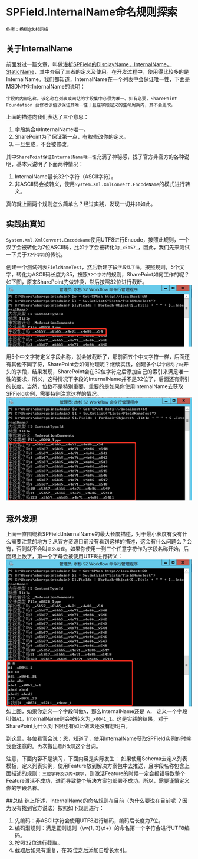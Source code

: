 # SPField.InternalName命名规则探索
    作者：杨柳@水杉网络

## 关于InternalName
前面发过一篇文章，叫做[浅析SPField的DisplayName，InternalName，StaticName](https://github.com/iiunknown/sharepoint.ramble.wechat/blob/master/20150429/README.md)，其中介绍了三者的定义及使用。在开发过程中，使用得比较多的是InternalName。我们都知道，InternalName在一个列表中会保证唯一性，下面是MSDN中对InternalName的说明：

    字段的内部名称。该名称在列表或网站的字段集中必须为唯一。如有必要，SharePoint Foundation 会修改该值以保证其唯一性；且在字段定义的生命周期内，其不会更改。


上面的描述向我们表达了三个意思：
1. 字段集合中InternalName唯一。
2. SharePoint为了保证第一点，有权修改你的定义。
3. 一旦生成，不会被修改。

其中`SharePoint保证InternalName唯一性`充满了神秘感，找了官方非官方的各种说明，基本只说明了下面两种情况：
1. InternalName最长32个字符（ASCII字符）。
2. 非ASCII码会被转义，使用`System.Xml.XmlConvert.EncodeName`的模式进行转义。

真的就上面两个规则怎么简单么？经过实践，发现一切并非如此。

## 实践出真知

`System.Xml.XmlConvert.EncodeName`使用UTF8进行Encode，按照此规则，一个汉字会被转化为7位ASCII码，比如`字`字会被转化为`_x5b57_`，因此，我们先来测试一下关于`32个字符`的传说。

创建一个测试列表`FieldNameTest`，然后新建字段`字段乱了吗`。按照规则，5个汉字，转化为ASCII码长度为35，按照`32个字符`的规则，SharePoint如何工作的呢？如下图，原来SharePoint先做转换，然后按照32位进行截断。
![](imgs/20150722.002.png)

用5个中文字符定义字段名称，就会被截断了，那前面五个中文字符一样，后面还有其他不同字符，SharePoint会如何处理呢？继续实践，创建多个以`字段乱了吗`开头的字段，结果发现，SharePoint会在32位字符之后添加自己的索引来满足唯一性的要求，所以，这种情况下字段的InternalName并不是32位了，后面还有索引的长度。当然，位数不是特别重要，重要的是如果你使用InternalName去获取SPField实例，需要特别注意这样的情况。
![](imgs/20150722.003.png)

## 意外发现
上面一直围绕着SPField.InternalName的最大长度描述，对于最小长度有没有什么需要注意的地方？从官方资源目前没有看到这样的描述，这会有什么问题么？会有，否则就不会叫`意外发现`。如果你使用一到三个任意字符作为字段名称开始，后面跟上数字，第一个字母会被使用UTF8进行转义：
![](imgs/20150722.004.png)
如上图，如果你定义一个字段叫做`A`，那么InternalName还是`
A`， 定义一个字段叫做`A1`，InternalName则会被转义为`_x0041_1`。这是实践的结果，对于SharePoint为什么对下限也有如此做法还没有想明白。

到这里，各位看官会说：恩，知道了，使用InternalName获取SPField实例的时候我会注意的。再次搬出`意外发现`这个台词。

注意，下面内容不是演习，下面内容是实际发生：
如果使用Schema去定义列表模板，定义列表实例，使用Feature放到解决方案包中去推送，且字段名称包含上面描述的规则：`三位字符及以内+数字`，则激活Feature的时候一定会报错导致整个Feature激活不成功，进而导致整个解决方案包部署不成功。所以，需要谨慎定义你的字段名称。

##总结
综上所述，InternalName的命名规则在目前（为什么要说在目前呢 ？因为没有找到官方说法）按照如下规则进行：
1. 先编码：非ASCII字符会使用UTF8进行编码，编码后长度为7位。
2. 编码潜规则：满足正则规则（\w{1, 3}\d+）的命名第一个字符会进行UTF8编码。
3. 按照32位进行截取。
4. 截取后如果有重复，在32位之后添加自增长索引。

